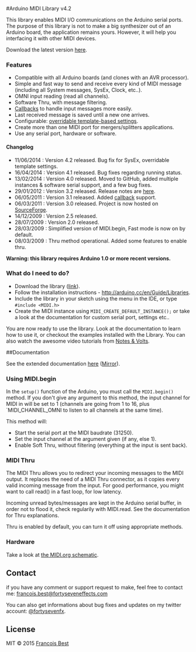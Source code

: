 #Arduino MIDI Library v4.2

This library enables MIDI I/O communications on the Arduino serial ports.
The purpose of this library is not to make a big synthesizer out of an Arduino board, the application remains yours. However, it will help you interfacing it with other MIDI devices.

Download the latest version [here](https://github.com/FortySevenEffects/arduino_midi_library/releases/latest).

### Features
* Compatible with all Arduino boards (and clones with an AVR processor).
* Simple and fast way to send and receive every kind of MIDI message (including all System messages, SysEx, Clock, etc..).
* OMNI input reading (read all channels).
* Software Thru, with message filtering.
* [Callbacks](http://playground.arduino.cc/Main/MIDILibraryCallbacks) to handle input messages more easily.
* Last received message is saved until a new one arrives.
* Configurable: [overridable template-based settings](http://arduinomidilib.fortyseveneffects.com/a00013.html#details).
* Create more than one MIDI port for mergers/splitters applications.
* Use any serial port, hardware or software.


#### Changelog
* 11/06/2014 : Version 4.2 released. Bug fix for SysEx, overridable template settings.
* 16/04/2014 : Version 4.1 released. Bug fixes regarding running status.
* 13/02/2014 : Version 4.0 released. Moved to GitHub, added multiple instances & software serial support, and a few bug fixes.
* 29/01/2012 : Version 3.2 released. Release notes are [here](http://sourceforge.net/news/?group_id=265194).
* 06/05/2011 : Version 3.1 released. Added [callback](http://playground.arduino.cc/Main/MIDILibraryCallbacks) support.
* 06/03/2011 : Version 3.0 released. Project is now hosted on [SourceForge](http://sourceforge.net/projects/arduinomidilib).
* 14/12/2009 : Version 2.5 released.
* 28/07/2009 : Version 2.0 released.
* 28/03/2009 : Simplified version of MIDI.begin, Fast mode is now on by default.
* 08/03/2009 : Thru method operational. Added some features to enable thru.



**__Warning: this library requires Arduino 1.0 or more recent versions.__**


### What do I need to do?

* Download the library ([link](https://github.com/FortySevenEffects/arduino_midi_library/releases/latest)).
* Follow the installation instructions - http://arduino.cc/en/Guide/Libraries.
* Include the library in your sketch using the menu in the IDE, or type `#include <MIDI.h>`
* Create the MIDI instance using `MIDI_CREATE_DEFAULT_INSTANCE();` or take a look at the documentation for custom serial port, settings etc..

You are now ready to use the library. Look at the documentation to learn how to use it, or checkout the examples installed with the Library.
You can also watch the awesome video tutorials from [Notes & Volts](https://www.youtube.com/playlist?list=PL4_gPbvyebyH2xfPXePHtx8gK5zPBrVkg).


##Documentation

See the extended documentation [here](http://arduinomidilib.fortyseveneffects.com) ([Mirror](http://fortyseveneffects.github.io/arduino_midi_library/)).

### Using MIDI.begin

In the `setup()` function of the Arduino, you must call the `MIDI.begin()` method. If you don't give any argument to this method, the input channel for MIDI in will be set to 1 (channels are going from 1 to 16, plus `MIDI_CHANNEL_OMNI to listen to all channels at the same time).

This method will:
* Start the serial port at the MIDI baudrate (31250).
* Set the input channel at the argument given (if any, else 1).
* Enable Soft Thru, without filtering (everything at the input is sent back).



### MIDI Thru

The MIDI Thru allows you to redirect your incoming messages to the MIDI output. It replaces the need of a MIDI Thru connector, as it copies every valid incoming message from the input. For good performance, you might want to call read() in a fast loop, for low latency.

Incoming unread bytes/messages are kept in the Arduino serial buffer, in order not to flood it, check regularily with MIDI.read. See the documentation for Thru explanations.

Thru is enabled by default, you can turn it off using appropriate methods.


### Hardware

Take a look at [the MIDI.org schematic](http://www.midi.org/techspecs/electrispec.php).


## Contact
if you have any comment or support request to make, feel free to contact me: francois.best@fortyseveneffects.com

You can also get informations about bug fixes and updates on my twitter account: [@fortysevenfx](http://twitter.com/fortysevenfx).

## License

MIT © 2015 [Francois Best](http://fortyseveneffects.com)
